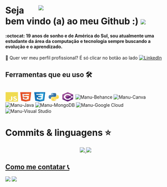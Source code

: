 <img style="margin-top: 40px;" align="right" width="400px" src="https://media.giphy.com/media/2RiU1RUjyh4C4/giphy.gif">

# Seja bem vindo (a) ao meu Github :) <img src="https://media.giphy.com/media/f9jQLaKJJl6dL0AmmZ/giphy.gif" width="30px">

#### :octocat: 19 anos de sonho e de América do Sul, sou atualmente uma estudante da área da computação e tecnologia sempre buscando a evolução e o aprendizado.
🔗 Quer ver meu perfil profissional? É só clicar no botão ao lado <a href="https://www.linkedin.com/in/emanuelle-thesbita-39051b207/"><img src="https://img.shields.io/badge/LinkedIn-%230077B5.svg?&style=flat-square&logo=linkedin&logoColor=white" alt="LinkedIn"> </a>

## Ferramentas que eu uso 🛠️
<div style="display: inline_block"><br>
  <img align="center" alt="Manu-Js" height="30" width="40" src="https://raw.githubusercontent.com/devicons/devicon/master/icons/javascript/javascript-plain.svg"
  <img align="center" alt="Manu-React" height="30" width="40" src="https://raw.githubusercontent.com/devicons/devicon/master/icons/react/react-original.svg">
  <img align="center" alt="Manu-HTML" height="30" width="40" src="https://raw.githubusercontent.com/devicons/devicon/master/icons/html5/html5-original.svg">
  <img align="center" alt="Manu-CSS" height="30" width="40" src="https://raw.githubusercontent.com/devicons/devicon/master/icons/css3/css3-original.svg">
  <img align="center" alt="Manu-Python" height="30" width="40" src="https://raw.githubusercontent.com/devicons/devicon/master/icons/python/python-original.svg">
  <img align="center" alt="Manu-Csharp" height="30" width="40" src="https://raw.githubusercontent.com/devicons/devicon/master/icons/csharp/csharp-original.svg">
  <img align="center" alt="Manu-Behance" height="30" width="40" src="https://cdn.jsdelivr.net/gh/devicons/devicon/icons/behance/behance-original.svg" />
  <img align="center" alt="Manu-Canva" height="30" width="40" src="https://cdn.jsdelivr.net/gh/devicons/devicon/icons/canva/canva-original.svg" />
  <img align="center" alt="Manu-Java" height="50" width="50" src="https://cdn.jsdelivr.net/gh/devicons/devicon/icons/java/java-original-wordmark.svg" />
  <img align="center" alt="Manu-MongoDB" height="50" width="50" src="https://cdn.jsdelivr.net/gh/devicons/devicon/icons/mongodb/mongodb-original-wordmark.svg" />
  <img align="center" alt="Manu-Google Cloud" height="30" width="30" src="https://cdn.jsdelivr.net/gh/devicons/devicon/icons/googlecloud/googlecloud-original.svg" />
  <img align="center" alt="Manu-Visual Studio" height="30" width="30" src="https://cdn.jsdelivr.net/gh/devicons/devicon/icons/visualstudio/visualstudio-plain.svg" />

# Commits & linguagens ⭐
  <div align="center">
  <a href="https://github.com/thesbita">
  <img height="180em" src="https://github-readme-stats.vercel.app/api?username=thesbita&show_icons=true&theme=dracula&include_all_commits=true&count_private=true"/>
  <img height="180em" src="https://github-readme-stats.vercel.app/api/top-langs/?username=thesbita&layout=compact&langs_count=7&theme=dracula"/>
</div>

## Como me contatar 📞 
</div>
  <a href="https://www.instagram.com/manthesbita/" target="_blank"><img src="https://img.shields.io/badge/-Instagram-%23E4405F?style=for-the-badge&logo=instagram&logoColor=white" target="_blank"></a>
  <a href = "mailto:e.thesbita@gmail.com"><img src="https://img.shields.io/badge/-Gmail-%23333?style=for-the-badge&logo=gmail&logoColor=white" target="_blank"></a>
</div>


